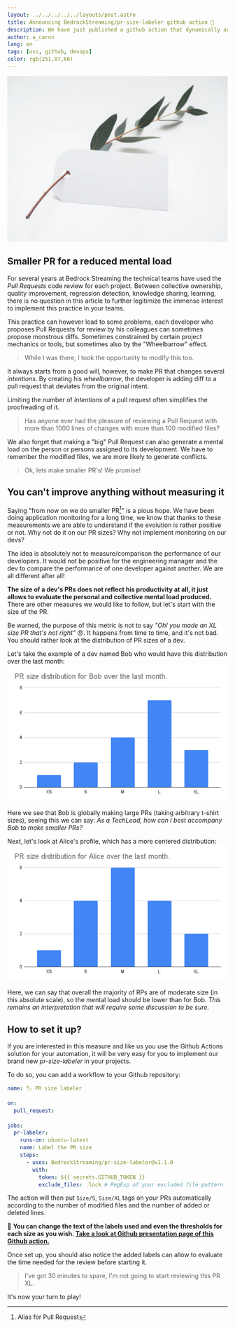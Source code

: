 ```yaml
---
layout: ../../../../../layouts/post.astro
title: Announcing BedrockStreaming/pr-size-labeler github action 🎉
description: We have just published a github action that dynamically adds size labels to _Pull Requests_ based on the size of the diff and the number of modified files.
author: a_caron
lang: en
tags: [oss, github, devops]
color: rgb(251,87,66)
---
```


![laurel branch with a white paper label](helena-hertz-wWZzXlDpMog-unsplash.jpg)

## Smaller PR for a reduced mental load

For several years at Bedrock Streaming the technical teams have used the _Pull Requests_ code review for each project. 
Between collective ownership, quality improvement, regression detection, knowledge sharing, learning, there is no question in this article to further legitimize the immense interest to implement this practice in your teams.

This practice can however lead to some problems, each developer who proposes Pull Requests for review by his colleagues can sometimes propose monstrous diffs.
Sometimes constrained by certain project mechanics or tools, but sometimes also by the "Wheelbarrow" effect.

> While I was there, I took the opportunity to modify this too.

It always starts from a good will, however, to make PR that changes several _intentions_. 
By creating his _wheelbarrow_, the developer is adding diff to a pull request that deviates from the original intent.

Limiting the number of _intentions_ of a pull request often simplifies the proofreading of it.

> Has anyone ever had the pleasure of reviewing a Pull Request with more than 1000 lines of changes with more than 100 modified files?

We also forget that making a "big" Pull Request can also generate a mental load on the person or persons assigned to its development. 
We have to remember the modified files, we are more likely to generate conflicts.

> Ok, lets make smaller PR's! We promise!

## You can't improve anything without measuring it

Saying "from now on we do smaller PR[^pr]" is a pious hope.
We have been doing application monitoring for a long time, we know that thanks to these measurements we are able to understand if the evolution is rather positive or not.
Why not do it on our PR sizes?
Why not implement monitoring on our devs?

The idea is absolutely not to measure/comparison the performance of our developers. 
It would not be positive for the engineering manager and the dev to compare the performance of one developer against another. 
We are all different after all!

**The size of a dev's PRs does not reflect his productivity at all, it just allows to evaluate the personal and collective mental load produced.**
There are other measures we would like to follow, but let's start with the size of the PR.

Be warned, the purpose of this metric is not to say _"Oh! you made an XL size PR that's not right"_ 😡.
It happens from time to time, and it's not bad.
You should rather look at the distribution of PR sizes of a dev.

Let's take the example of a dev named Bob who would have this distribution over the last month:
![PR size distribution for Bob over the last month.](PR-size-distribution-for-Bob-over-the-last-month.png)

Here we see that Bob is globally making large PRs (taking arbitrary t-shirt sizes), seeing this we can say: _As a TechLead, how can I best accompany Bob to make smaller PRs?_

Next, let's look at Alice's profile, which has a more centered distribution:
![PR size distribution for Alice over the last month.](pr-size-distribution-for-alice-over-the-last-month.png)

Here, we can say that overall the majority of RPs are of moderate size (in this absolute scale), so the mental load should be lower than for Bob.
_This remains an interpretation that will require some discussion to be sure._

[^pr]: Alias for Pull Request

## How to set it up?  

If you are interested in this measure and like us you use the Github Actions solution for your automation, it will be very easy for you to implement our brand new _pr-size-labeler_ in your projects.

To do so, you can add a workflow to your Github repository:

```yaml
name: 🏷 PR size labeler

on: 
  pull_request:

jobs:
  pr-labeler:
    runs-on: ubuntu-latest
    name: Label the PR size
    steps:
      - uses: BedrockStreaming/pr-size-labeler@v1.1.0
        with:
          token: ${{ secrets.GITHUB_TOKEN }}
          exclude_files: .lock # RegExp of your excluded file pattern
```

The action will then put `Size/S`, `Size/XL` tags on your PRs automatically according to the number of modified files and the number of added or deleted lines.

🧙‍ **You can change the text of the labels used and even the thresholds for each size as you wish.
[Take a look at Github presentation page of this Github action.](https://github.com/marketplace/actions/pull-request-auto-size-labeler)**

Once set up, you should also notice the added labels can allow to evaluate the time needed for the review before starting it.

> I've got 30 minutes to spare, I'm not going to start reviewing this PR XL.

It's now your turn to play!
